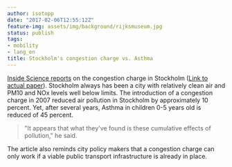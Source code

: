 ```yaml
---
author: isotopp
date: "2017-02-06T12:55:12Z"
feature-img: assets/img/background/rijksmuseum.jpg
status: publish
tags:
- mobility
- lang_en
title: Stockholm's congestion charge vs. Asthma
---
```

[Inside Science reports](https://www.insidescience.org/news/driving-fee-rolls-back-asthma-attacks-stockholm)
on the congestion charge in Stockholm 
([Link to actual paper](https://www.aeaweb.org/conference/2017/preliminary/1901)). 
Stockholm always has been a city with relatively clean air and PM10 and NOx
levels well below limits. The introduction of a congestion charge in 2007
reduced air pollution in Stockholm by approximately 10 percent. Yet, after
several years, Asthma in children 0-5 years old is reduced of 45 percent.

> "It appears that what they've found is these cumulative effects of
> pollution," he said.

The article also reminds city policy makers that a congestion charge can
only work if a viable public transport infrastructure is already in place.
